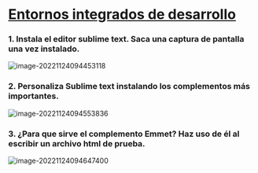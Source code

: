 # [Entornos integrados de desarrollo](http://jamj2000.github.io/entornosdesarrollo/2/actividades#indice)

 ### 1. Instala el editor sublime text. Saca una captura de pantalla una vez instalado.

![image-20221124094453118](/home/Pablojesus/Escritorio/Entornos/img/image-20221124094453118.png)

 ### 2. Personaliza Sublime text instalando los complementos más importantes. 

![image-20221124094553836](/home/Pablojesus/Escritorio/Entornos/img/image-20221124094553836.png)

 ### 3. ¿Para que sirve el complemento **Emmet**? Haz uso de él al escribir un archivo html de prueba.

![image-20221124094647400](/home/Pablojesus/Escritorio/Entornos/img/image-20221124094647400.png)